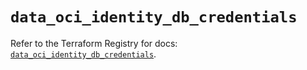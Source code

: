 # `data_oci_identity_db_credentials`

Refer to the Terraform Registry for docs: [`data_oci_identity_db_credentials`](https://registry.terraform.io/providers/hashicorp/oci/7.19.0/docs/data-sources/identity_db_credentials).
